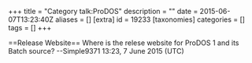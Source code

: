 +++
title = "Category talk:ProDOS"
description = ""
date = 2015-06-07T13:23:40Z
aliases = []
[extra]
id = 19233
[taxonomies]
categories = []
tags = []
+++

==Release Website==
Where is the relese website for ProDOS 1 and its Batch source? --Simple9371 13:23, 7 June 2015 (UTC)
